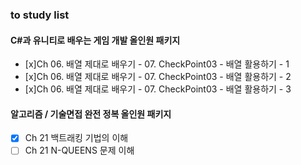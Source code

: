 ### to study list

#### C#과 유니티로 배우는 게임 개발 올인원 패키지
- [x]Ch 06. 배열 제대로 배우기 - 07. CheckPoint03 - 배열 활용하기 - 1
- [x]Ch 06. 배열 제대로 배우기 - 07. CheckPoint03 - 배열 활용하기 - 2
- [x]Ch 06. 배열 제대로 배우기 - 07. CheckPoint03 - 배열 활용하기 - 3


#### 알고리즘 / 기술면접 완전 정복 올인원 패키지 
- [x] Ch 21 백트래킹 기법의 이해
- [ ] Ch 21 N-QUEENS 문제 이해
